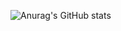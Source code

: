 ![Anurag's GitHub stats](https://github-readme-stats.vercel.app/api?username=anjia0532&show_icons=true&theme=radical)
